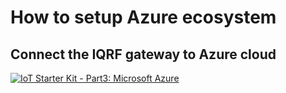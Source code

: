# How to setup Azure ecosystem

## Connect the IQRF gateway to Azure cloud

[![IoT Starter Kit - Part3: Microsoft Azure](https://img.youtube.com/vi/rSLF7TP4iQ0/0.jpg)](https://www.youtube.com/watch?v=rSLF7TP4iQ0 "IoT Starter Kit - Part3: Microsoft Azure")
